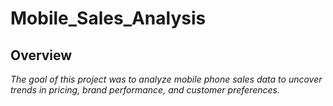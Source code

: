 # Mobile_Sales_Analysis

## Overview
_The goal of this project was to analyze mobile phone sales data to uncover trends in pricing, brand performance, and customer preferences._
